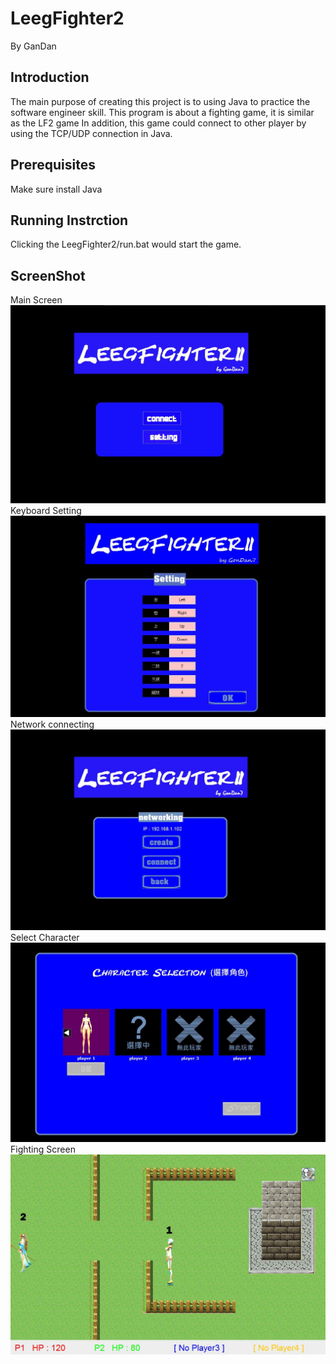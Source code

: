 # LeegFighter2
By GanDan

## Introduction

 The main purpose of creating this project is to using Java to practice the software engineer skill.
 This program is about a fighting game, it is similar as the LF2 game
 In addition, this game could connect to other player by using the TCP/UDP connection in Java.
  
## Prerequisites

 Make sure install Java
 
## Running Instrction

 Clicking the LeegFighter2/run.bat would start the game. 
 
## ScreenShot

Main Screen
![Main Screen](https://github.com/tony85212/LeegFighter2/blob/main/screeshot/1.jpg)
Keyboard Setting
![Keyboard Setting](https://github.com/tony85212/LeegFighter2/blob/main/screeshot/2.JPG)
Network connecting
![Network connecting](https://github.com/tony85212/LeegFighter2/blob/main/screeshot/3.JPG)
Select Character
![Select Character](https://github.com/tony85212/LeegFighter2/blob/main/screeshot/4.JPG)
Fighting Screen
![Fighting Screen](https://github.com/tony85212/LeegFighter2/blob/main/screeshot/5.JPG)
